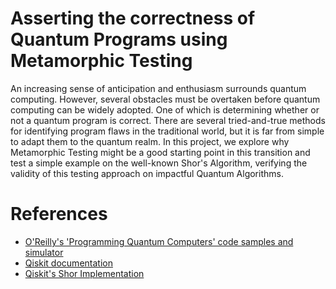 # Asserting the correctness of Quantum Programs using Metamorphic Testing

An increasing sense of anticipation and enthusiasm surrounds quantum computing. However, several obstacles must be overtaken before quantum computing can be widely adopted. One of which is determining whether or not a quantum program is correct. There are several tried-and-true methods for identifying program flaws in the traditional world, but it is far from simple to adapt them to the quantum realm. In this project, we explore why Metamorphic Testing might be a good starting point in this transition and test a simple example on the well-known Shor's Algorithm, verifying the validity of this testing approach on impactful Quantum Algorithms.

# References

- [O'Reilly's 'Programming Quantum Computers' code samples and simulator](https://oreilly-qc.github.io/#)
- [Qiskit documentation](https://qiskit.org/)
- [Qiskit's Shor Implementation](https://qiskit.org/textbook/ch-algorithms/shor.html)
